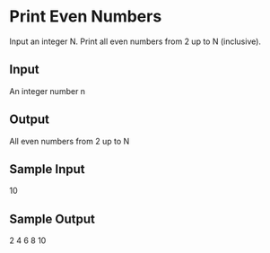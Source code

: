 # Print Even Numbers

Input an integer N. Print all even numbers from 2 up to N (inclusive).

## Input
An integer number n

## Output
All even numbers from 2 up to N

## Sample Input
10

## Sample Output
2 4 6 8 10

